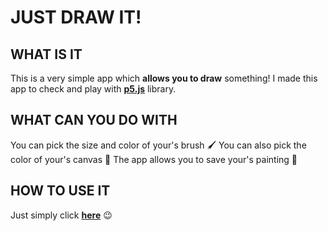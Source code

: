 # JUST DRAW IT!

## WHAT IS IT

This is a very simple app which **allows you to draw** something!
I made this app to check and play with [**p5.js**](https://p5js.org) library.


## WHAT CAN YOU DO WITH

You can pick the size and color of your's brush 🖌
You can also pick the color of your's canvas 🎨
The app allows you to save your's painting 🧡

## HOW TO USE IT

Just simply click [**here**](https://spacehiker.github.io/drawit-app/) 😉